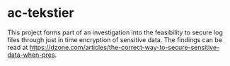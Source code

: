 # ac-tekstier
This project forms part of an investigation into the feasibility to secure log files through just in time encryption of sensitive data. The findings can be read at https://dzone.com/articles/the-correct-way-to-secure-sensitive-data-when-pres.
